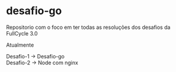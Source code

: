 # desafio-go

Repositorio com o foco em ter todas as resoluções dos desafios da FullCycle 3.0

Atualmente

Desafio-1 -> Desafio-go \
Desafio-2 -> Node com nginx

